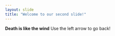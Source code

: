 ```yaml
---
layout: slide
title: "Welcome to our second slide!"
---
```

**Death is like the wind**
Use the left arrow to go back!
